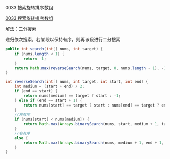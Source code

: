 0033.搜索旋转排序数组

[0033.搜索旋转排序数组](https://leetcode-cn.com/problems/search-in-rotated-sorted-array/)

解法：二分搜索

递归依次搜索，若某段以保持有序，则再该段进行二分搜索

```java
public int search(int[] nums, int target) {
    if (nums.length < 1) {
        return -1;
    }
    return Math.max(reverseSearch(nums, target, 0, nums.length - 1), -1);
}

int reverseSearch(int[] nums, int target, int start, int end) {
    int medium = (start + end) / 2;
    if (end == start) {
        return nums[medium] == target ? start : -1;
    } else if (end == start + 1) {
        return nums[start] == target ? start : nums[end] == target ? end : -1;
    }
    //左有序
    if (nums[start] < nums[medium]) {
        return Math.max(Arrays.binarySearch(nums, start, medium + 1, target), reverseSearch(nums, target, medium + 1, end));
    }
    //右有序
    else {
        return Math.max(Arrays.binarySearch(nums, medium + 1, end + 1, target), reverseSearch(nums, target, start, medium));
    }
}
```

